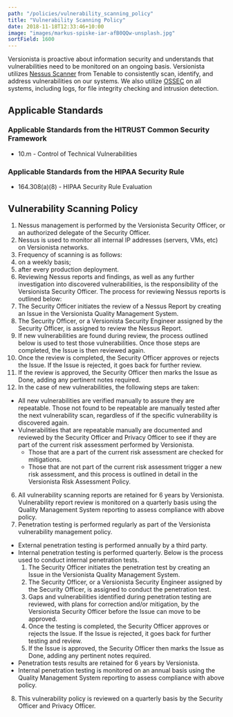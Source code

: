 ```yaml
---
path: "/policies/vulnerability_scanning_policy"
title: "Vulnerability Scanning Policy"
date: 2018-11-18T12:33:46+10:00
image: "images/markus-spiske-iar-afB0QQw-unsplash.jpg"
sortField: 1600
---
```


Versionista is proactive about information security and understands that
vulnerabilities need to be monitored on an ongoing basis. Versionista utilizes
[Nessus Scanner](http://www.tenable.com/products/nessus) from Tenable to
consistently scan, identify, and address vulnerabilities on our systems. We also
utilize [OSSEC](http://www.ossec.net/) on all systems, including logs, for file
integrity checking and intrusion detection.

## Applicable Standards

### Applicable Standards from the HITRUST Common Security Framework

- 10.m - Control of Technical Vulnerabilities

### Applicable Standards from the HIPAA Security Rule

- 164.308(a)(8) - HIPAA Security Rule Evaluation

## Vulnerability Scanning Policy

1. Nessus management is performed by the Versionista Security Officer, or an
   authorized delegate of the Security Officer.
2. Nessus is used to monitor all internal IP addresses (servers, VMs, etc) on
   Versionista networks.
3. Frequency of scanning is as follows:
4. on a weekly basis;
5. after every production deployment.
6. Reviewing Nessus reports and findings, as well as any further investigation
   into discovered vulnerabilities, is the responsibility of the Versionista
   Security Officer. The process for reviewing Nessus reports is outlined below:
7. The Security Officer initiates the review of a Nessus Report by creating an
   Issue in the Versionista Quality Management System.
8. The Security Officer, or a Versionista Security Engineer assigned by the
   Security Officer, is assigned to review the Nessus Report.
9. If new vulnerabilities are found during review, the process outlined below is
   used to test those vulnerabilities. Once those steps are completed, the Issue
   is then reviewed again.
10. Once the review is completed, the Security Officer approves or rejects the
    Issue. If the Issue is rejected, it goes back for further review.
11. If the review is approved, the Security Officer then marks the Issue as
    Done, adding any pertinent notes required.
12. In the case of new vulnerabilities, the following steps are taken:

- All new vulnerabilities are verified manually to assure they are repeatable.
  Those not found to be repeatable are manually tested after the next
  vulnerability scan, regardless of if the specific vulnerability is discovered
  again.
- Vulnerabilities that are repeatable manually are documented and reviewed by
  the Security Officer and Privacy Officer to see if they are part of the
  current risk assessment performed by Versionista.
  - Those that are a part of the current risk assessment are checked for
    mitigations.
  - Those that are not part of the current risk assessment trigger a new risk
    assessment, and this process is outlined in detail in the Versionista Risk
    Assessment Policy.

6. All vulnerability scanning reports are retained for 6 years by Versionista.
   Vulnerability report review is monitored on a quarterly basis using the
   Quality Management System reporting to assess compliance with above policy.
7. Penetration testing is performed regularly as part of the Versionista
   vulnerability management policy.

- External penetration testing is performed annually by a third party.
- Internal penetration testing is performed quarterly. Below is the process used
  to conduct internal penetration tests.
  1. The Security Officer initiates the penetration test by creating an Issue in
     the Versionista Quality Management System.
  2. The Security Officer, or a Versionista Security Engineer assigned by the
     Security Officer, is assigned to conduct the penetration test.
  3. Gaps and vulnerabilities identified during penetration testing are
     reviewed, with plans for correction and/or mitigation, by the Versionista
     Security Officer before the Issue can move to be approved.
  4. Once the testing is completed, the Security Officer approves or rejects the
     Issue. If the Issue is rejected, it goes back for further testing and
     review.
  5. If the Issue is approved, the Security Officer then marks the Issue as
     Done, adding any pertinent notes required.
- Penetration tests results are retained for 6 years by Versionista.
- Internal penetration testing is monitored on an annual basis using the Quality
  Management System reporting to assess compliance with above policy.

8. This vulnerability policy is reviewed on a quarterly basis by the Security
   Officer and Privacy Officer.
